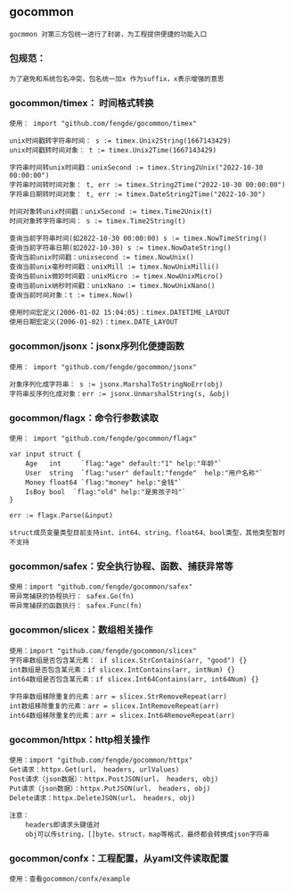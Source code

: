 ## gocommon

    gocmmon 对第三方包统一进行了封装，为工程提供便捷的功能入口

### 包规范：

    为了避免和系统包名冲突，包名统一加x 作为suffix，x表示增强的意思


### gocommon/timex： 时间格式转换
    使用： import "github.com/fengde/gocommon/timex"
    
    unix时间戳转字符串时间： s := timex.Unix2String(1667143429)
    unix时间戳转时间对象： t := timex.Unix2Time(1667143429)
    
    字符串时间转unix时间戳：unixSecond := timex.String2Unix("2022-10-30 00:00:00")
    字符串时间转时间对象： t, err := timex.String2Time("2022-10-30 00:00:00")
    字符串日期转时间对象： t, err := timex.DateString2Time("2022-10-30")
    
    时间对象转unix时间戳：unixSecond := timex.Time2Unix(t)
    时间对象转字符串时间： s := timex.Time2String(t)

    查询当前字符串时间(如2022-10-30 00:00:00) s := timex.NowTimeString()
    查询当前字符串日期(如2022-10-30) s := timex.NowDateString()
    查询当前unix时间戳：unixsecond := timex.NowUnix()
    查询当前unix毫秒时间戳：unixMill := timex.NowUnixMilli()
    查询当前unix微妙时间戳：unixMicro := timex.NowUnixMicro()
    查询当前unix纳秒时间戳：unixNano := timex.NowUnixNano()
    查询当前时间对象：t := timex.Now()
    
    使用时间宏定义(2006-01-02 15:04:05)：timex.DATETIME_LAYOUT
    使用日期宏定义(2006-01-02)：timex.DATE_LAYOUT


### gocommon/jsonx：jsonx序列化便捷函数
    使用： import "github.com/fengde/gocommon/jsonx"

    对象序列化成字符串： s := jsonx.MarshalToStringNoErr(obj)
    字符串反序列化成对象：err := jsonx.UnmarshalString(s, &obj)


### gocommon/flagx：命令行参数读取
    使用： import "github.com/fengde/gocommon/flagx"

    var input struct {
		Age   int     `flag:"age" default:"1" help:"年龄"`
		User  string  `flag:"user" default:"fengde"  help:"用户名称"`
		Money float64 `flag:"money" help:"金钱"`
		IsBoy bool  `flag:"old" help:"是男孩子吗"`
	}

	err := flagx.Parse(&input)

    struct成员变量类型目前支持int、int64、string、float64、bool类型，其他类型暂时不支持


### gocommon/safex：安全执行协程、函数、捕获异常等
    使用：import "github.com/fengde/gocommon/safex"
    带异常捕获的协程执行： safex.Go(fn)
    带异常捕获的函数执行： safex.Func(fn)


### gocommon/slicex：数组相关操作
    使用：import "github.com/fengde/gocommon/slicex"  
    字符串数组是否包含某元素： if slicex.StrContains(arr, "good") {}
    int数组是否包含某元素：if slicex.IntContains(arr, intNum) {}
    int64数组是否包含某元素：if slicex.Int64Contains(arr, int64Num) {}

    字符串数组移除重复的元素：arr = slicex.StrRemoveRepeat(arr)
    int数组移除重复的元素：arr = slicex.IntRemoveRepeat(arr)
    int64数组移除重复的元素：arr = slicex.Int64RemoveRepeat(arr)


### gocommon/httpx：http相关操作
    使用：import "github.com/fengde/gocommon/httpx"
    Get请求：httpx.Get(url， headers, urlValues)
    Post请求（json数据）：httpx.PostJSON(url， headers, obj)
    Put请求（json数据）：httpx.PutJSON(url， headers, obj)
    Delete请求：httpx.DeleteJSON(url， headers, obj)

    注意：
        headers即请求头键值对
        obj可以传string，[]byte，struct，map等格式，最终都会转换成json字符串

### gocommon/confx：工程配置，从yaml文件读取配置
    使用：查看gocommon/confx/example

    
    


